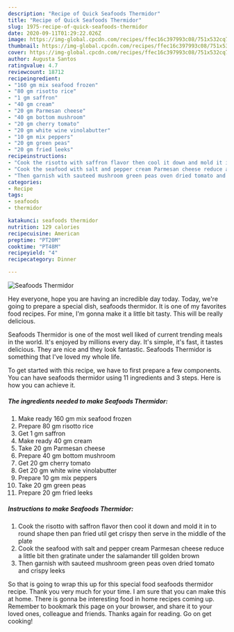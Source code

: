 ```yaml
---
description: "Recipe of Quick Seafoods Thermidor"
title: "Recipe of Quick Seafoods Thermidor"
slug: 1975-recipe-of-quick-seafoods-thermidor
date: 2020-09-11T01:29:22.026Z
image: https://img-global.cpcdn.com/recipes/ffec16c397993c08/751x532cq70/seafoods-thermidor-recipe-main-photo.jpg
thumbnail: https://img-global.cpcdn.com/recipes/ffec16c397993c08/751x532cq70/seafoods-thermidor-recipe-main-photo.jpg
cover: https://img-global.cpcdn.com/recipes/ffec16c397993c08/751x532cq70/seafoods-thermidor-recipe-main-photo.jpg
author: Augusta Santos
ratingvalue: 4.7
reviewcount: 18712
recipeingredient:
- "160 gm mix seafood frozen"
- "80 gm risotto rice"
- "1 gm saffron"
- "40 gm cream"
- "20 gm Parmesan cheese"
- "40 gm bottom mushroom"
- "20 gm cherry tomato"
- "20 gm white wine vinolabutter"
- "10 gm mix peppers"
- "20 gm green peas"
- "20 gm fried leeks"
recipeinstructions:
- "Cook the risotto with saffron flavor then cool it down and mold it in to round shape then pan fried util get crispy then serve in the middle of the plate"
- "Cook the seafood with salt and pepper cream Parmesan cheese reduce a little bit then gratinate under the salamander till golden brown"
- "Then garnish with sauteed mushroom green peas oven dried tomato and crispy leeks"
categories:
- Recipe
tags:
- seafoods
- thermidor

katakunci: seafoods thermidor 
nutrition: 129 calories
recipecuisine: American
preptime: "PT20M"
cooktime: "PT48M"
recipeyield: "4"
recipecategory: Dinner

---
```



![Seafoods Thermidor](https://img-global.cpcdn.com/recipes/ffec16c397993c08/751x532cq70/seafoods-thermidor-recipe-main-photo.jpg)

Hey everyone, hope you are having an incredible day today. Today, we're going to prepare a special dish, seafoods thermidor. It is one of my favorites food recipes. For mine, I'm gonna make it a little bit tasty. This will be really delicious.

Seafoods Thermidor is one of the most well liked of current trending meals in the world. It's enjoyed by millions every day. It's simple, it's fast, it tastes delicious. They are nice and they look fantastic. Seafoods Thermidor is something that I've loved my whole life.




To get started with this recipe, we have to first prepare a few components. You can have seafoods thermidor using 11 ingredients and 3 steps. Here is how you can achieve it.

<!--inarticleads1-->

##### The ingredients needed to make Seafoods Thermidor:

1. Make ready 160 gm mix seafood frozen
1. Prepare 80 gm risotto rice
1. Get 1 gm saffron
1. Make ready 40 gm cream
1. Take 20 gm Parmesan cheese
1. Prepare 40 gm bottom mushroom
1. Get 20 gm cherry tomato
1. Get 20 gm white wine vinolabutter
1. Prepare 10 gm mix peppers
1. Take 20 gm green peas
1. Prepare 20 gm fried leeks




<!--inarticleads2-->

##### Instructions to make Seafoods Thermidor:

1. Cook the risotto with saffron flavor then cool it down and mold it in to round shape then pan fried util get crispy then serve in the middle of the plate
1. Cook the seafood with salt and pepper cream Parmesan cheese reduce a little bit then gratinate under the salamander till golden brown
1. Then garnish with sauteed mushroom green peas oven dried tomato and crispy leeks




So that is going to wrap this up for this special food seafoods thermidor recipe. Thank you very much for your time. I am sure that you can make this at home. There is gonna be interesting food in home recipes coming up. Remember to bookmark this page on your browser, and share it to your loved ones, colleague and friends. Thanks again for reading. Go on get cooking!
